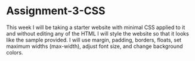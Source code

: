 # Assignment-3-CSS
This week I will be taking a starter website with minimal CSS applied to it and without editing any of the HTML I will style the website so that it looks like the sample provided. I will use margin, padding, borders, floats, set maximum widths (max-width), adjust font size, and change background colors.
